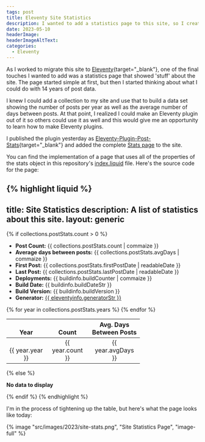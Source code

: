 ```yaml
---
tags: post
title: Eleventy Site Statistics
description: I wanted to add a statistics page to this site, so I created an Eleventy plugin to do it. This article describes how to use the plugin in your Eleventy site.
date: 2023-05-10
headerImage: 
headerImageAltText: 
categories:
  - Eleventy
---
```


As I worked to migrate this site to [Eleventy](https://www.11ty.dev/docs/collections/){target="_blank"}, one of the final touches I wanted to add was a statistics page that showed 'stuff' about the site. The page started simple at first, but then I started thinking about what I could do with 14 years of post data. 

I knew I could add a collection to my site and use that to build a data set showing the number of posts per year as well as the average number of days between posts. At that point, I realized I could make an Eleventy plugin out of it so others could use it as well and this would give me an opportunity to learn how to make Eleventy plugins. 

I published the plugin yesterday as [Eleventy-Plugin-Post-Stats](https://github.com/johnwargo/eleventy-plugin-post-stats){target="_blank"} and added the complete [Stats page](/statistics) to the site. 

You can find the implementation of a page that uses all of the properties of the stats object in this repository's [index.liquid](https://github.com/johnwargo/eleventy-plugin-post-stats/blob/main/index.liquid) file. Here's the source code for the page:

{% highlight liquid %}
---
title: Site Statistics
description: A list of statistics about this site.
layout: generic
---

{% if collections.postStats.count > 0 %}
  <ul>
    <li>
      <strong>Post Count:</strong>
      {{ collections.postStats.count | commaize }}</li>
    <li>
      <strong>Average days between posts:</strong>
      {{ collections.postStats.avgDays | commaize }}</li>
    <li>
      <strong>First Post:</strong>
      {{ collections.postStats.firstPostDate | readableDate }}
    </li>
    <li>
      <strong>Last Post:</strong>
      {{ collections.postStats.lastPostDate | readableDate }}
    </li>
    <li>
      <strong>Deployments:</strong>
      {{ buildinfo.buildCounter | commaize }}
    </li>
    <li>
      <strong>Build Date:</strong>
      {{ buildinfo.buildDateStr }}
    </li>
    <li>
      <strong>Build Version:</strong>
      {{ buildinfo.buildVersion }}
    </li>
    <li>
      <strong>Generator:</strong>
      <a href="https://www.11ty.dev/" target="_blank">{{ eleventyinfo.generatorStr }}</a>
    </li>
  </ul>

  <style>
    table,
    th,
    td {
      width: 350px;
      text-align: center;
      vertical-align: bottom;
    }

    .chart-container {
      max-width: 1280px;
    }
  </style>

  <table>
    <thead>
      <tr>
        <th>Year</th>
        <th>Count</th>
        <th>Avg. Days Between Posts</th>
      </tr>
    </thead>
    <tbody>
      {% for year in collections.postStats.years %}
        <tr>
          <td>{{ year.year }}</td>
          <td>{{ year.count }}</td>
          <td>{{ year.avgDays }}</td>
        </tr>
      {% endfor %}
    </tbody>
  </table>

  <div class="chart-container">
    <canvas id="statsChart"></canvas>
  </div>

  <script src="https://cdn.jsdelivr.net/npm/chart.js"></script>
  <script>
    const ctx = document.getElementById('statsChart');
    new Chart(ctx, {
      data: {
        labels: [{% for year in collections.postStats.years %}'{{ year.year }}'{%- unless forloop.last %},{% endunless %}{% endfor %}],
      datasets: [
        {
          type: 'bar',
          label: 'Number of Posts',
          data: [{% for year in collections.postStats.years %}{{ year.count | commaize }}{%- unless forloop.last %},{% endunless %}{% endfor %}],
          borderWidth: 1,
          order: 1
        }, {
          type: 'line',
          label: 'Average Number of Days Between Posts',
          data: [{% for year in collections.postStats.years %}{{ year.avgDays | commaize }}{%- unless forloop.last %},{% endunless %}{% endfor %}],
          lineTension: 0.8,
          order: 2
        }
      ]
    },
    options: {
      scales: {
        y: {
          beginAtZero: true,
          title: {
            display: true,
            text: 'Number of Posts'
          }
        },
        x: {
          title: {
            display: true,
            text: 'Post Year'
          }
        }
      }
    }
  });
  </script>

{% else %}
  <p>
    <strong>No data to display</strong>
  </p>

{% endif %}
{% endhighlight %}

I'm in the process of tightening up the table, but here's what the page looks like today:

{% image "src/images/2023/site-stats.png", "Site Statistics Page", "image-full" %}

